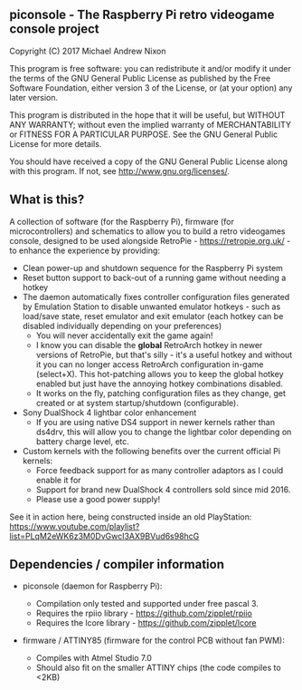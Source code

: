## piconsole - The Raspberry Pi retro videogame console project

  Copyright (C) 2017  Michael Andrew Nixon

  This program is free software: you can redistribute it and/or modify
  it under the terms of the GNU General Public License as published by
  the Free Software Foundation, either version 3 of the License, or
  (at your option) any later version.

  This program is distributed in the hope that it will be useful,
  but WITHOUT ANY WARRANTY; without even the implied warranty of
  MERCHANTABILITY or FITNESS FOR A PARTICULAR PURPOSE.  See the
  GNU General Public License for more details.

  You should have received a copy of the GNU General Public License
  along with this program.  If not, see <http://www.gnu.org/licenses/>.


## What is this?

A collection of software (for the Raspberry Pi), firmware (for microcontrollers)
and schematics to allow you to build a retro videogames console, designed to be
used alongside RetroPie - https://retropie.org.uk/ - to enhance the experience
by providing:

* Clean power-up and shutdown sequence for the Raspberry Pi system
* Reset button support to back-out of a running game without needing a hotkey
* The daemon automatically fixes controller configuration files generated by Emulation Station to disable unwanted emulator hotkeys -  such as load/save state, reset emulator and exit emulator (each hotkey can be disabled individually depending on your preferences)
  * You will never accidentally exit the game again!
  * I know you can disable the __global__ RetroArch hotkey in newer versions of RetroPie, but that's silly - it's a useful hotkey and without it you can no longer access RetroArch configuration in-game (select+X). This hot-patching allows you to keep the global hotkey enabled but just have the annoying hotkey combinations disabled.
  * It works on the fly, patching configuration files as they change, get created or at system startup/shutdown (configurable).
* Sony DualShock 4 lightbar color enhancement
  * If you are using native DS4 support in newer kernels rather than ds4drv, this will allow you to change the lightbar color depending on battery charge level, etc.
* Custom kernels with the following benefits over the current official Pi kernels:
  * Force feedback support for as many controller adaptors as I could enable it for
  * Support for brand new DualShock 4 controllers sold since mid 2016.
  * Please use a good power supply!

See it in action here, being constructed inside an old PlayStation: https://www.youtube.com/playlist?list=PLqM2eWK6z3M0DvGwcI3AX9BVud6s98hcG


## Dependencies / compiler information

* piconsole (daemon for Raspberry Pi):
  * Compilation only tested and supported under free pascal 3.
  * Requires the rpiio library - https://github.com/zipplet/rpiio
  * Requires the lcore library - https://github.com/zipplet/lcore

* firmware / ATTINY85 (firmware for the control PCB without fan PWM):
  * Compiles with Atmel Studio 7.0
  * Should also fit on the smaller ATTINY chips (the code compiles to <2KB)

